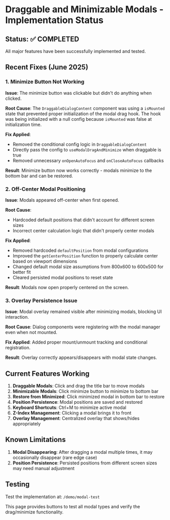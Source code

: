# Draggable and Minimizable Modals - Implementation Status

## Status: ✅ COMPLETED

All major features have been successfully implemented and tested.

## Recent Fixes (June 2025)

### 1. Minimize Button Not Working
**Issue**: The minimize button was clickable but didn't do anything when clicked.

**Root Cause**: The `DraggableDialogContent` component was using a `isMounted` state that prevented proper initialization of the modal drag hook. The hook was being initialized with a null config because `isMounted` was false at initialization time.

**Fix Applied**: 
- Removed the conditional config logic in `DraggableDialogContent`
- Directly pass the config to `useModalDragAndMinimize` when draggable is true
- Removed unnecessary `onOpenAutoFocus` and `onCloseAutoFocus` callbacks

**Result**: Minimize button now works correctly - modals minimize to the bottom bar and can be restored.

### 2. Off-Center Modal Positioning
**Issue**: Modals appeared off-center when first opened.

**Root Cause**: 
- Hardcoded default positions that didn't account for different screen sizes
- Incorrect center calculation logic that didn't properly center modals

**Fix Applied**:
- Removed hardcoded `defaultPosition` from modal configurations
- Improved the `getCenterPosition` function to properly calculate center based on viewport dimensions
- Changed default modal size assumptions from 800x600 to 600x500 for better fit
- Cleared persisted modal positions to reset state

**Result**: Modals now open properly centered on the screen.

### 3. Overlay Persistence Issue
**Issue**: Modal overlay remained visible after minimizing modals, blocking UI interaction.

**Root Cause**: Dialog components were registering with the modal manager even when not mounted.

**Fix Applied**: Added proper mount/unmount tracking and conditional registration.

**Result**: Overlay correctly appears/disappears with modal state changes.

## Current Features Working

1. **Draggable Modals**: Click and drag the title bar to move modals
2. **Minimizable Modals**: Click minimize button to minimize to bottom bar
3. **Restore from Minimized**: Click minimized modal in bottom bar to restore
4. **Position Persistence**: Modal positions are saved and restored
5. **Keyboard Shortcuts**: Ctrl+M to minimize active modal
6. **Z-Index Management**: Clicking a modal brings it to front
7. **Overlay Management**: Centralized overlay that shows/hides appropriately

## Known Limitations

1. **Modal Disappearing**: After dragging a modal multiple times, it may occasionally disappear (rare edge case)
2. **Position Persistence**: Persisted positions from different screen sizes may need manual adjustment

## Testing

Test the implementation at: `/demo/modal-test`

This page provides buttons to test all modal types and verify the drag/minimize functionality. 